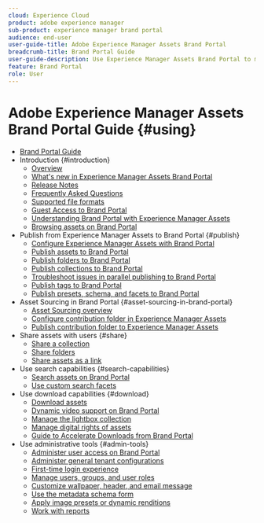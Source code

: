 ```yaml
---
cloud: Experience Cloud
product: adobe experience manager
sub-product: experience manager brand portal
audience: end-user
user-guide-title: Adobe Experience Manager Assets Brand Portal
breadcrumb-title: Brand Portal Guide
user-guide-description: Use Experience Manager Assets Brand Portal to meet marketing needs by securely distributing approved brand and product assets to external agencies, partners, internal teams, and resellers for download.
feature: Brand Portal
role: User
---
```


# Adobe Experience Manager Assets Brand Portal Guide {#using}

+ [Brand Portal Guide](using/home.md)
+ Introduction {#introduction}
  + [Overview](using/brand-portal.md)
  + [What's new in Experience Manager Assets Brand Portal](using/whats-new.md)
  + [Release Notes](using/brand-portal-release-notes.md)
  + [Frequently Asked Questions](using/brand-portal-faqs.md)
  + [Supported file formats](using/brand-portal-supported-formats.md)
  + [Guest Access to Brand Portal](using/guest-access.md)
  + [Understanding Brand Portal with Experience Manager Assets](https://experienceleague.adobe.com/docs/experience-manager-brand-portal/using/home.html)
  + [Browsing assets on Brand Portal](using/browse-assets-brand-portal.md)
+ Publish from Experience Manager Assets to Brand Portal {#publish}
  + [Configure Experience Manager Assets with Brand Portal](using/configure-aem-assets-with-brand-portal.md)
  + [Publish assets to Brand Portal](https://experienceleague.adobe.com/docs/experience-manager-65/assets/brandportal/brand-portal-publish-assets.html)
  + [Publish folders to Brand Portal](https://experienceleague.adobe.com/docs/experience-manager-65/assets/brandportal/brand-portal-publish-folder.html)
  + [Publish collections to Brand Portal](https://experienceleague.adobe.com/docs/experience-manager-65/assets/brandportal/brand-portal-publish-collection.html)
  + [Troubleshoot issues in parallel publishing to Brand Portal](using/troubleshoot-parallel-publishing.md)
  + [Publish tags to Brand Portal](using/brand-portal-publish-tags.md)
  + [Publish presets, schema, and facets to Brand Portal](using/publish-schema-search-facets-presets.md)
+ Asset Sourcing in Brand Portal {#asset-sourcing-in-brand-portal}
  + [Asset Sourcing overview](using/brand-portal-asset-sourcing.md)
  + [Configure contribution folder in Experience Manager Assets](using/brand-portal-publish-contribution-folder-to-brand-portal.md)
  + [Publish contribution folder to Experience Manager Assets](using/brand-portal-publish-contribution-folder-to-aem-assets.md)
+ Share assets with users {#share}
  + [Share a collection](using/brand-portal-share-collection.md)
  + [Share folders](using/brand-portal-sharing-folders.md)
  + [Share assets as a link](using/brand-portal-link-share.md)
+ Use search capabilities {#search-capabilities}
  + [Search assets on Brand Portal](using/brand-portal-searching.md)
  + [Use custom search facets](using/brand-portal-search-facets.md)
+ Use download capabilities {#download}
  + [Download assets](using/brand-portal-download-assets.md)
  + [Dynamic video support on Brand Portal](using/dynamic-video-brand-portal.md)
  + [Manage the lightbox collection](using/brand-portal-light-box.md)
  + [Manage digital rights of assets](using/manage-digital-rights-of-assets.md)
  + [Guide to Accelerate Downloads from Brand Portal](using/accelerated-download.md)
+ Use administrative tools {#admin-tools}
  + [Administer user access on Brand Portal](using/access-configurations-brand-portal.md)
  + [Administer general tenant configurations](using/brand-portal-general-configuration.md)
  + [First-time login experience](using/brand-portal-onboarding.md)
  + [Manage users, groups, and user roles](using/brand-portal-adding-users.md)
  + [Customize wallpaper, header, and email message](using/brand-portal-branding.md)
  + [Use the metadata schema form](using/brand-portal-metadata-schemas.md)
  + [Apply image presets or dynamic renditions](using/brand-portal-image-presets.md)
  + [Work with reports](using/brand-portal-reports.md)
  
